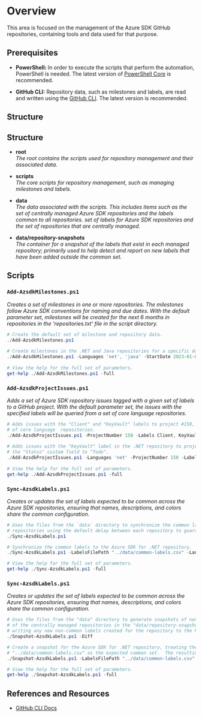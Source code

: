 # Overview

This area is focused on the management of the Azure SDK GitHub repositories, containing tools and data used for that purpose.  

## Prerequisites

- **PowerShell:** In order to execute the scripts that perform the automation, PowerShell is needed.  The latest version of [PowerShell Core](https://github.com/PowerShell/PowerShell/blob/master/README.md) is recommended.

- **GitHub CLI:** Repository data, such as milestones and labels, are read and written using the [GitHub CLI](https://github.com/cli/cli/tree/trunk#installation).  The latest version is recommended.

## Structure

## Structure

* **root**  
  _The root contains the scripts used for repository management and their associated data._

* **scripts**  
  _The core scripts for repository management, such as managing milestones and labels._

* **data**  
  _The data associated with the scripts.  This includes items such as the set of centrally managed Azure SDK repositories and the labels common to all repositories. set of labels for Azure SDK repositories and the set of repositories that are centrally managed._

* **data/repository-snapshots**  
  _The container for a snapshot of the labels that exist in each managed repository; primarily used to help detect and report on new labels that have been added outside the common set._

 ## Scripts
 
 ### `Add-AzsdkMilestones.ps1`
 
 _Creates a set of milestones in one or more repositories.  The milestones follow Azure SDK conventions for naming and due dates.  With the default parameter set, milestones will be created for the next 6 months in repositories in the 'repositories.txt' file in the script directory._
   
 ```powershell
 # Create the default set of milestone and repository data.
 ./Add-AzsdkMilestones.ps1
   
 # Create milestones in the .NET and Java repositories for a specific date range.
 ./Add-AzsdkMilestones.ps1 -Languages 'net', 'java' -StartDate 2023-01-01 -EndDate 2023-07-31
   
 # View the help for the full set of parameters.
 get-help ./Add-AzsdkMilestones.ps1 -full
 ```
 
 ### `Add-AzsdkProjectIssues.ps1`
 _Adds a set of Azure SDK repository issues tagged with a given set of labels to a GitHub project.  With the default parameter set, the issues with the specified labels will be queried from a set of core language repositories._
   
 ```powershell
 # Adds issues with the "Client" and "KeyVault" labels to project #150, querying a set 
 # of core language  repositories.
 ./Add-AzsdkProjectIssues.ps1 -ProjectNumber 150 -Labels Client, KeyVault
   
 # Adds issues with the "KeyVault" label in the .NET repository to project #150, setting
 # the "Status" custom field to "Todo".
 ./Add-AzsdkProjectIssues.ps1 -Languages 'net' -ProjectNumber 150 -Labels KeyVault -Fields @{Status="Todo"}
   
 # View the help for the full set of parameters.
 get-help ./Add-AzsdkProjectIssues.ps1 -full
 ```
 
 ### `Sync-AzsdkLabels.ps1`
   _Creates or updates the set of labels expected to be common across the Azure SDK repositories, ensuring that names, descriptions, and colors share the common configuration._
   
   ```powershell
   # Uses the files from the `data` directory to synchronize the common labels to all centrally managed 
   # repositories using the default delay between each repository to guard against GitHub throttling.
   ./Sync-AzsdkLabels.ps1 

   # Synchronize the common labels to the Azure SDK for .NET repository.
   ./Sync-AzsdkLabels.ps1 -LabelsFilePath "../data/common-labels.csv" -Languages 'net' 
   
   # View the help for the full set of parameters.
   get-help ./Sync-AzsdkLabels.ps1 -full
   ```
   
  ### `Sync-AzsdkLabels.ps1`
   _Creates or updates the set of labels expected to be common across the Azure SDK repositories, ensuring that names, descriptions, and colors share the common configuration._
   
   ```powershell
   # Uses the files from the "data" directory to generate snapshots of non-common labels for each 
   # of the centrally managed repositories in the "data/repository-snapshots" directory while 
   # writing any new non-common labels created for the repository to the host.
   ./Snapshot-AzsdkLabels.ps1 -Diff

   # Create a snapshot for the Azure SDK for .NET repository, treating the labels defined in 
   # "../data/common-labels.csv" as the expected common set.  The resulting snapshot is written to the ""./snapshots" directory.
   ./Snapshot-AzsdkLabels.ps1 -LabelsFilePath "../data/common-labels.csv" -Languages 'net' -RepositoryFilePath "snapshots"
   
   # View the help for the full set of parameters.
   get-help ./Snapshot-AzsdkLabels.ps1 -full
   ```
   
## References and Resources
  
- [GitHub CLI Docs](https://docs.github.com/en/github-cli)
